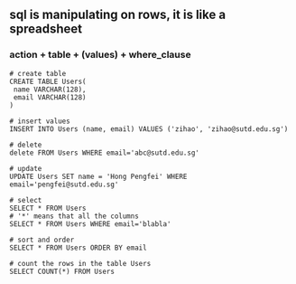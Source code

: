 ## sql is manipulating on rows, it is like a spreadsheet

### action + table + (values) + where_clause
```
# create table
CREATE TABLE Users(
 name VARCHAR(128),
 email VARCHAR(128)
)

# insert values
INSERT INTO Users (name, email) VALUES ('zihao', 'zihao@sutd.edu.sg')

# delete
delete FROM Users WHERE email='abc@sutd.edu.sg'

# update
UPDATE Users SET name = 'Hong Pengfei' WHERE email='pengfei@sutd.edu.sg'

# select
SELECT * FROM Users  
# '*' means that all the columns
SELECT * FROM Users WHERE email='blabla'

# sort and order
SELECT * FROM Users ORDER BY email

# count the rows in the table Users
SELECT COUNT(*) FROM Users

